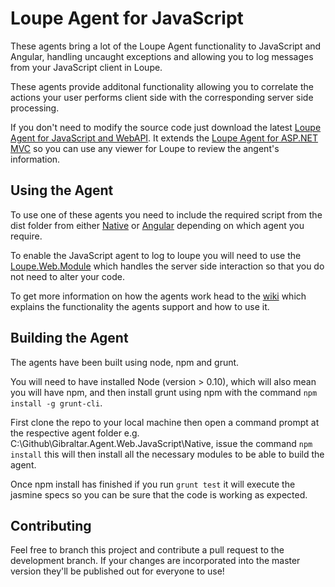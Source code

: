Loupe Agent for JavaScript
==========================

These agents bring a lot of the Loupe Agent functionality to JavaScript and Angular, handling uncaught exceptions and allowing you to 
log messages from your JavaScript client in Loupe.

These agents provide additonal functionality allowing you to correlate the actions your user performs client side with the corresponding
server side processing.

If you don't need to modify the source code just download the latest [Loupe Agent for JavaScript and WebAPI]().
It extends the [Loupe Agent for ASP.NET MVC](http://www.nuget.org/packages/Gibraltar.Agent.Web.Mvc/) so you can
use any viewer for Loupe to review the angent's information.

Using the Agent
---------------
To use one of these agents you need to include the required script from the dist folder from either [Native](https://github.com/GibraltarSoftware/Gibraltar.Agent.Web.JavaScript/tree/reboot/Native/dist) 
or [Angular](https://github.com/GibraltarSoftware/Gibraltar.Agent.Web.JavaScript/tree/reboot/Angular/dist) depending on which agent you require.

To enable the JavaScript agent to log to loupe you will need to use the [Loupe.Web.Module](https://github.com/GibraltarSoftware/Gibraltar.Agent.Web.Module) which handles
the server side interaction so that you do not need to alter your code.


To get more information on how the agents work head to the [wiki](https://github.com/GibraltarSoftware/Gibraltar.Agent.Web.JavaScript/wiki) which explains
the functionality the agents support and how to use it.

Building the Agent
------------------

The agents have been built using node, npm and grunt.

You will need to have installed Node (version > 0.10), which will also mean you will have npm, and then install grunt using npm with
the command `npm install -g grunt-cli`.

First clone the repo to your local machine then open a command prompt at the respective agent folder e.g. C:\Github\Gibraltar.Agent.Web.JavaScript\Native, issue
the command `npm install` this will then install all the necessary modules to be able to build the agent.

Once npm install has finished if you run `grunt test` it will execute the jasmine specs so you can be sure that the code is working as expected.

Contributing
------------

Feel free to branch this project and contribute a pull request to the development branch. 
If your changes are incorporated into the master version they'll be published out for everyone to use!

